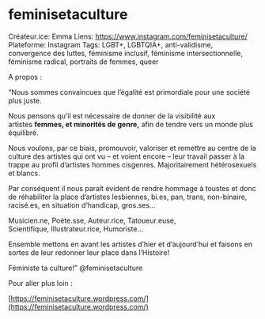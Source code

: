 # feminisetaculture

Créateur.ice: Emma
Liens: https://www.instagram.com/feminisetaculture/
Plateforme: Instagram
Tags: LGBT+, LGBTQIA+, anti-validisme, convergence des luttes, féminisme inclusif, féminisme intersectionnelle, féminisme radical, portraits de femmes, queer

A propos :

“Nous sommes convaincues que l’égalité est primordiale pour une société plus juste.

Nous pensons qu’il est nécessaire de donner de la visibilité aux artistes **femmes, et minorités de genre,** afin de tendre vers un monde plus équilibré.

Nous voulons, par ce biais, promouvoir, valoriser et remettre au centre de la culture des artistes qui ont vu – et voient encore – leur travail passer à la trappe au profil d’artistes hommes cisgenres. Majoritairement hétérosexuels et blancs.

Par conséquent il nous paraît évident de rendre hommage à toustes et donc de réhabiliter la place d’artistes lesbiennes, bi.es, pan, trans, non-binaire, racisé.es, en situation d’handicap, gros.ses…

Musicien.ne, Poéte.sse, Auteur.rice, Tatoueur.euse, Scientifique, Illustrateur.rice, Humoriste…

Ensemble mettons en avant les artistes d’hier et d’aujourd’hui et faisons en sortes de leur redonner leur place dans l’Histoire!

Féministe ta culture!” @feminisetaculture

Pour aller plus loin :

[https://feminisetaculture.wordpress.com/](https://feminisetaculture.wordpress.com/)